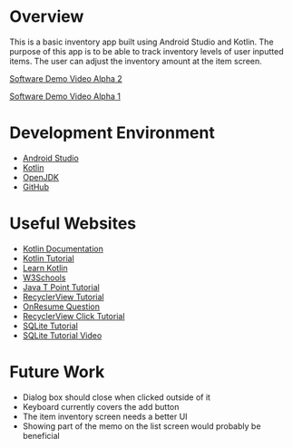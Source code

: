 # Overview

This is a basic inventory app built using Android Studio and Kotlin.
The purpose of this app is to be able to track inventory levels of user inputted items.
The user can adjust the inventory amount at the item screen.

[Software Demo Video Alpha 2](https://youtu.be/gI2Sn_OZ6WQ)

[Software Demo Video Alpha 1](https://youtu.be/gI2Sn_OZ6WQ)

# Development Environment

* [Android Studio](https://developer.android.com/studio/)
* [Kotlin](https://kotlinlang.org/)
* [OpenJDK](https://jdk.java.net/)
* [GitHub](https://github.com/)

# Useful Websites

* [Kotlin Documentation](https://kotlinlang.org/docs/home.html)
* [Kotlin Tutorial](https://www.programiz.com/kotlin-programming)
* [Learn Kotlin](https://www.tutorialspoint.com/kotlin/index.htm)
* [W3Schools](https://www.w3schools.com/kotlin/)
* [Java T Point Tutorial](https://www.javatpoint.com/kotlin-tutorial)
* [RecyclerView Tutorial](https://www.youtube.com/watch?v=nANxklH7Aq0)
* [OnResume Question](https://stackoverflow.com/questions/15658687/how-to-use-onresume)
* [RecyclerView Click Tutorial](https://www.youtube.com/watch?v=wKFJsrdiGS8)
* [SQLite Tutorial](https://www.geeksforgeeks.org/android-sqlite-database-in-kotlin/)
* [SQLite Tutorial Video](https://www.youtube.com/watch?v=9LYn-OBO5qE)


# Future Work
* Dialog box should close when clicked outside of it
* Keyboard currently covers the add button
* The item inventory screen needs a better UI
* Showing part of the memo on the list screen would probably be beneficial


